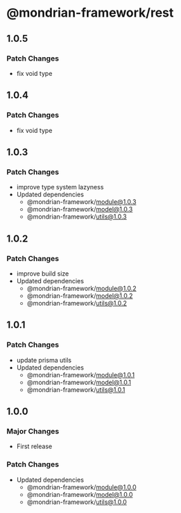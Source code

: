 # @mondrian-framework/rest

## 1.0.5

### Patch Changes

- fix void type

## 1.0.4

### Patch Changes

- fix void type

## 1.0.3

### Patch Changes

- improve type system lazyness
- Updated dependencies
  - @mondrian-framework/module@1.0.3
  - @mondrian-framework/model@1.0.3
  - @mondrian-framework/utils@1.0.3

## 1.0.2

### Patch Changes

- improve build size
- Updated dependencies
  - @mondrian-framework/module@1.0.2
  - @mondrian-framework/model@1.0.2
  - @mondrian-framework/utils@1.0.2

## 1.0.1

### Patch Changes

- update prisma utils
- Updated dependencies
  - @mondrian-framework/module@1.0.1
  - @mondrian-framework/model@1.0.1
  - @mondrian-framework/utils@1.0.1

## 1.0.0

### Major Changes

- First release

### Patch Changes

- Updated dependencies
  - @mondrian-framework/module@1.0.0
  - @mondrian-framework/model@1.0.0
  - @mondrian-framework/utils@1.0.0
